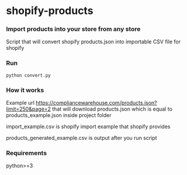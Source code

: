 # shopify-products

### Import products into your store from any store

Script that will convert shopify products.json into importable CSV file for shopify


### Run

`python convert.py`


### How it works

Example url https://compliancewarehouse.com/products.json?limit=250&page=2 that will download products.json which is equal to products_example.json inside project folder

import_example.csv is shopify import example that shopify provides

products_generated_example.csv is output after you run script


### Requirements

python>=3
